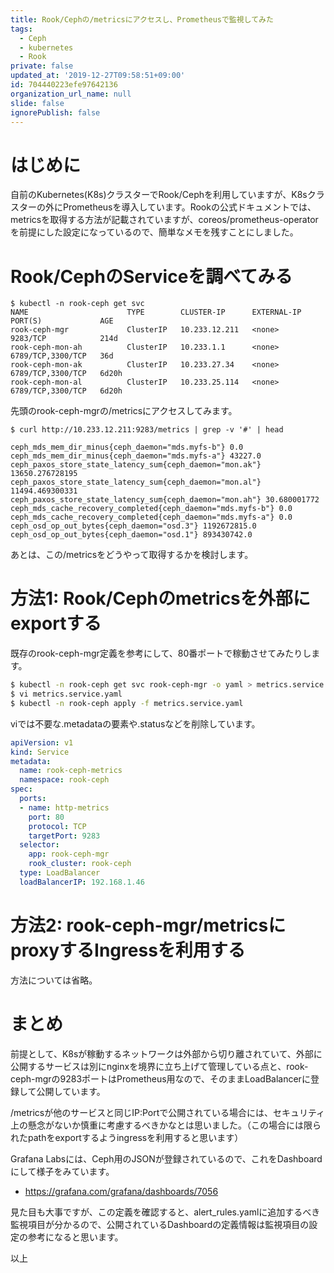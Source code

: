 ```yaml
---
title: Rook/Cephの/metricsにアクセスし、Prometheusで監視してみた
tags:
  - Ceph
  - kubernetes
  - Rook
private: false
updated_at: '2019-12-27T09:58:51+09:00'
id: 704440223efe97642136
organization_url_name: null
slide: false
ignorePublish: false
---
```

# はじめに

自前のKubernetes(K8s)クラスターでRook/Cephを利用していますが、K8sクラスターの外にPrometheusを導入しています。Rookの公式ドキュメントでは、metricsを取得する方法が記載されていますが、coreos/prometheus-operatorを前提にした設定になっているので、簡単なメモを残すことにしました。


# Rook/CephのServiceを調べてみる

```bash:kubectlコマンドでrook/cephのservice定義を確認する
$ kubectl -n rook-ceph get svc
NAME                      TYPE        CLUSTER-IP      EXTERNAL-IP   PORT(S)             AGE
rook-ceph-mgr             ClusterIP   10.233.12.211   <none>        9283/TCP            214d
rook-ceph-mon-ah          ClusterIP   10.233.1.1      <none>        6789/TCP,3300/TCP   36d
rook-ceph-mon-ak          ClusterIP   10.233.27.34    <none>        6789/TCP,3300/TCP   6d20h
rook-ceph-mon-al          ClusterIP   10.233.25.114   <none>        6789/TCP,3300/TCP   6d20h
```

先頭のrook-ceph-mgrの/metricsにアクセスしてみます。

```bash:curlで/metricsを取得した結果
$ curl http://10.233.12.211:9283/metrics | grep -v '#' | head

ceph_mds_mem_dir_minus{ceph_daemon="mds.myfs-b"} 0.0
ceph_mds_mem_dir_minus{ceph_daemon="mds.myfs-a"} 43227.0
ceph_paxos_store_state_latency_sum{ceph_daemon="mon.ak"} 13650.276728195
ceph_paxos_store_state_latency_sum{ceph_daemon="mon.al"} 11494.469300331
ceph_paxos_store_state_latency_sum{ceph_daemon="mon.ah"} 30.680001772
ceph_mds_cache_recovery_completed{ceph_daemon="mds.myfs-b"} 0.0
ceph_mds_cache_recovery_completed{ceph_daemon="mds.myfs-a"} 0.0
ceph_osd_op_out_bytes{ceph_daemon="osd.3"} 1192672815.0
ceph_osd_op_out_bytes{ceph_daemon="osd.1"} 893430742.0
```

あとは、この/metricsをどうやって取得するかを検討します。

# 方法1: Rook/Cephのmetricsを外部にexportする

既存のrook-ceph-mgr定義を参考にして、80番ポートで稼動させてみたりします。

```bash
$ kubectl -n rook-ceph get svc rook-ceph-mgr -o yaml > metrics.service.yaml
$ vi metrics.service.yaml
$ kubectl -n rook-ceph apply -f metrics.service.yaml
```

viでは不要な.metadataの要素や.statusなどを削除しています。

```yaml
apiVersion: v1
kind: Service
metadata:
  name: rook-ceph-metrics
  namespace: rook-ceph
spec:
  ports:
  - name: http-metrics
    port: 80
    protocol: TCP
    targetPort: 9283
  selector:
    app: rook-ceph-mgr
    rook_cluster: rook-ceph
  type: LoadBalancer
  loadBalancerIP: 192.168.1.46
```

# 方法2: rook-ceph-mgr/metricsにproxyするIngressを利用する

方法については省略。

# まとめ

前提として、K8sが稼動するネットワークは外部から切り離されていて、外部に公開するサービスは別にnginxを境界に立ち上げて管理している点と、rook-ceph-mgrの9283ポートはPrometheus用なので、そのままLoadBalancerに登録して公開しています。

/metricsが他のサービスと同じIP:Portで公開されている場合には、セキュリティ上の懸念がないか慎重に考慮するべきかなとは思いました。（この場合には限られたpathをexportするようingressを利用すると思います）

Grafana Labsには、Ceph用のJSONが登録されているので、これをDashboardにして様子をみています。

* https://grafana.com/grafana/dashboards/7056

見た目も大事ですが、この定義を確認すると、alert_rules.yamlに追加するべき監視項目が分かるので、公開されているDashboardの定義情報は監視項目の設定の参考になると思います。

以上
